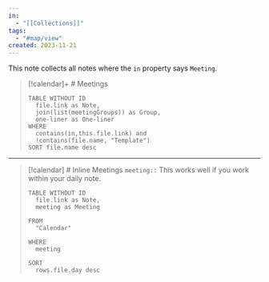 ```yaml
---
in:
  - "[[Collections]]"
tags:
  - "#map/view"
created: 2023-11-21
---
```

This note collects all notes where the `in` property says `Meeting`.

> [!calendar]+ # Meetings
> ```dataview
> TABLE WITHOUT ID
> 	file.link as Note,
> 	join(list(meetingGroups)) as Group,
> 	one-liner as One-liner
> WHERE
> 	contains(in,this.file.link) and
> 	!contains(file.name, "Template")
> SORT file.name desc
> ```

---

> [!calendar] # Inline Meetings `meeting::`
> This works well if you work within your daily note.
> ```dataview  
> TABLE WITHOUT ID
>   file.link as Note,
>   meeting as Meeting
> 
> FROM 
>   "Calendar"  
> 
> WHERE 
>   meeting  
> 
> SORT 
>   rows.file.day desc  
> ```
> 
> 


